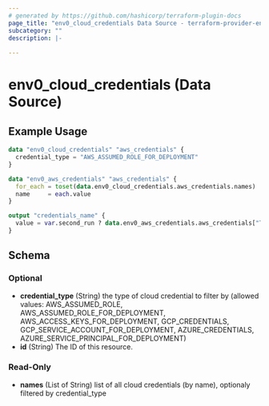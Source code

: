 ```yaml
---
# generated by https://github.com/hashicorp/terraform-plugin-docs
page_title: "env0_cloud_credentials Data Source - terraform-provider-env0"
subcategory: ""
description: |-
  
---
```


# env0_cloud_credentials (Data Source)



## Example Usage

```terraform
data "env0_cloud_credentials" "aws_credentials" {
  credential_type = "AWS_ASSUMED_ROLE_FOR_DEPLOYMENT"
}

data "env0_aws_credentials" "aws_credentials" {
  for_each = toset(data.env0_cloud_credentials.aws_credentials.names)
  name     = each.value
}

output "credentials_name" {
  value = var.second_run ? data.env0_aws_credentials.aws_credentials["Test Role arn1"].name : ""
}
```

<!-- schema generated by tfplugindocs -->
## Schema

### Optional

- **credential_type** (String) the type of cloud credential to filter by (allowed values: AWS_ASSUMED_ROLE, AWS_ASSUMED_ROLE_FOR_DEPLOYMENT, AWS_ACCESS_KEYS_FOR_DEPLOYMENT, GCP_CREDENTIALS, GCP_SERVICE_ACCOUNT_FOR_DEPLOYMENT, AZURE_CREDENTIALS, AZURE_SERVICE_PRINCIPAL_FOR_DEPLOYMENT)
- **id** (String) The ID of this resource.

### Read-Only

- **names** (List of String) list of all cloud credentials (by name), optionaly filtered by credential_type



